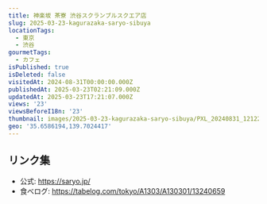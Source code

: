 ```yaml
---
title: 神楽坂 茶寮 渋谷スクランブルスクエア店
slug: 2025-03-23-kagurazaka-saryo-sibuya
locationTags:
  - 東京
  - 渋谷
gourmetTags:
  - カフェ
isPublished: true
isDeleted: false
visitedAt: 2024-08-31T00:00:00.000Z
publishedAt: 2025-03-23T02:21:09.000Z
updatedAt: 2025-03-23T17:21:07.000Z
views: '23'
viewsBeforeI18n: '23'
thumbnail: images/2025-03-23-kagurazaka-saryo-sibuya/PXL_20240831_121220354.avif
geo: '35.6586194,139.7024417'
---
```


## リンク集
- 公式: https://saryo.jp/
- 食べログ: https://tabelog.com/tokyo/A1303/A130301/13240659
